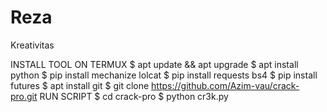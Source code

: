 # Reza
Kreativitas

INSTALL TOOL ON TERMUX
$ apt update && apt upgrade
$ apt install python
$ pip install mechanize lolcat
$ pip install requests bs4
$ pip install futures
$ apt install git
$ git clone https://github.com/Azim-vau/crack-pro.git
RUN SCRIPT
$ cd crack-pro
$ python cr3k.py
